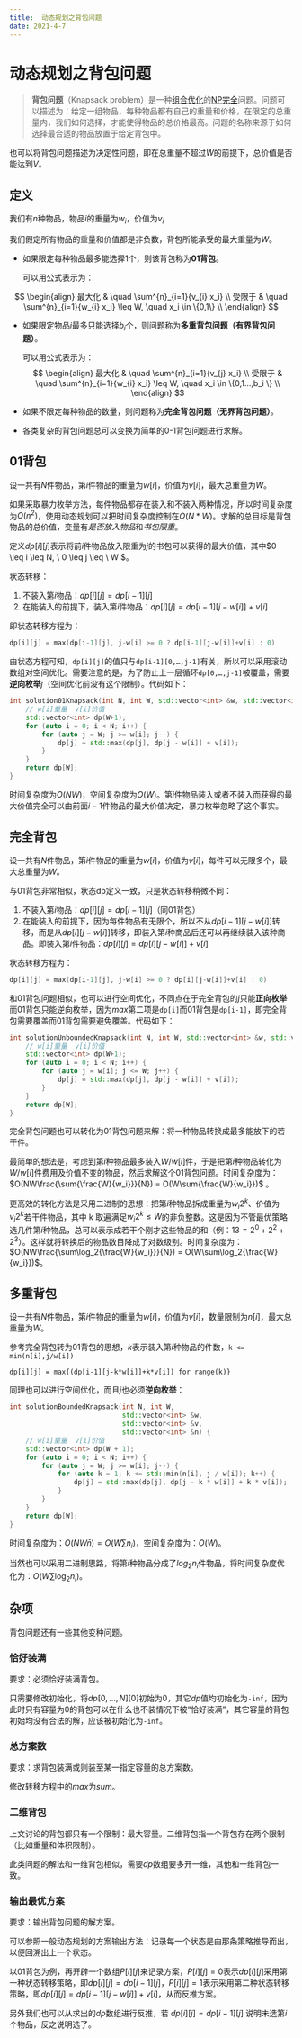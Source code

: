 ```yaml
---
title:  动态规划之背包问题
date: 2021-4-7
---
```


# 动态规划之背包问题

> **背包问题**（Knapsack problem）是一种[组合优化](https://zh.wikipedia.org/wiki/组合优化)的[NP完全](https://zh.wikipedia.org/wiki/NP完全)问题。问题可以描述为：给定一组物品，每种物品都有自己的重量和价格，在限定的总重量内，我们如何选择，才能使得物品的总价格最高。问题的名称来源于如何选择最合适的物品放置于给定背包中。

也可以将背包问题描述为决定性问题，即在总重量不超过$W$的前提下，总价值是否能达到$V$。

## 定义

我们有$n$种物品，物品$i$的重量为$w_i$，价值为$v_i$

我们假定所有物品的重量和价值都是非负数，背包所能承受的最大重量为$W$。

* 如果限定每种物品最多能选择1个，则该背包称为**01背包**。

  可以用公式表示为：

$$
\begin{align}
最大化 & \quad \sum^{n}_{i=1}{v_{i} x_i} \\
受限于 & \quad \sum^{n}_{i=1}{w_{i} x_i} \leq W, \quad x_i \in \{0,1\} \\
\end{align}
$$

* 如果限定物品$i$最多只能选择$b_i$个，则问题称为**多重背包问题（有界背包问题）**。

  可以用公式表示为：
  $$
  \begin{align}
  最大化 & \quad \sum^{n}_{i=1}{v_{j} x_i} \\
  受限于 & \quad \sum^{n}_{i=1}{w_{i} x_i} \leq W, \quad x_i \in \{0,1…,b_i \} \\
  \end{align}
  $$
  
* 如果不限定每种物品的数量，则问题称为**完全背包问题（无界背包问题）**。

* 各类复杂的背包问题总可以变换为简单的0-1背包问题进行求解。

## 01背包

设一共有$N$件物品，第$i$件物品的重量为$w[i]$，价值为$v[i]$，最大总重量为$W$。

如果采取暴力枚举方法，每件物品都存在装入和不装入两种情况，所以时间复杂度为$O(n^2)$，使用动态规划可以把时间复杂度控制在$O(N*W)$。求解的总目标是背包物品的总价值，变量有*是否放入物品*和*书包限重*。

定义$dp[i][j]$表示将前$i$件物品放入限重为$j$的书包可以获得的最大价值，其中$0 \leq i \leq N, \ 0 \leq j \leq \ W $。

状态转移：

1. 不装入第$i$物品：$dp[i][j] = dp[i-1][j]$
2. 在能装入的前提下，装入第$i$件物品：$dp[i][j]=dp[i-1][j-w[i]]+v[i]$

即状态转移方程为：

```c++
dp[i][j] = max(dp[i-1][j], j-w[i] >= 0 ? dp[i-1][j-w[i]]+v[i] : 0)
```

由状态方程可知，```dp[i][j]```的值只与```dp[i-1][0,…,j-1]```有关，所以可以采用滚动数组对空间优化。需要注意的是，为了防止上一层循环```dp[0,…,j-1]```被覆盖，需要**逆向枚举**$j$（空间优化前没有这个限制）。代码如下：

```c++
int solution01Knapsack(int N, int W, std::vector<int> &w, std::vector<int> &v) {
    // w[i]重量  v[i]价值
    std::vector<int> dp(W+1);
    for (auto i = 0; i < N; i++) {
        for (auto j = W; j >= w[i]; j--) {
            dp[j] = std::max(dp[j], dp[j - w[i]] + v[i]);
        }
    }
    return dp[W];
}
```

时间复杂度为$O(NW)$，空间复杂度为$O(W)$。第$i$件物品装入或者不装入而获得的最大价值完全可以由前面$i-1$件物品的最大价值决定，暴力枚举忽略了这个事实。

## 完全背包

设一共有$N$件物品，第$i$件物品的重量为$w[i]$，价值为$v[i]$，每件可以无限多个，最大总重量为$W$。

与01背包非常相似，状态dp定义一致，只是状态转移稍微不同：

1. 不装入第$i$物品：$dp[i][j] = dp[i-1][j]$（同01背包）
2. 在能装入的前提下，因为每件物品有无限个，所以不从$dp[i-1][j-w[i]]$转移，而是从$dp[i][j-w[i]]$转移，即装入第$i$种商品后还可以再继续装入该种商品。即装入第$i$件物品：$dp[i][j]=dp[i][j-w[i]]+v[i]$

状态转移方程为：

```c++
dp[i][j] = max(dp[i-1][j], j-w[i] >= 0 ? dp[i][j-w[i]]+v[i] : 0)
```

和01背包问题相似，也可以进行空间优化，不同点在于完全背包的$j$只能**正向枚举**而01背包只能逆向枚举，因为$max$第二项是```dp[i]```而01背包是```dp[i-1]```，即完全背包需要覆盖而01背包需要避免覆盖。代码如下：

```c++
int solutionUnboundedKnapsack(int N, int W, std::vector<int> &w, std::vector<int> &v) {
    // w[i]重量  v[i]价值
    std::vector<int> dp(W+1);
    for (auto i = 0; i < N; i++) {
        for (auto j = w[i]; j <= W; j++) {
            dp[j] = std::max(dp[j], dp[j - w[i]] + v[i]);
        }
    }
    return dp[W];
}
```

完全背包问题也可以转化为01背包问题来解：将一种物品转换成最多能放下的若干件。

最简单的想法是，考虑到第$i$种物品最多装入$W/w[i]$件，于是把第$i$种物品转化为 $W/w[i]$件费用及价值不变的物品，然后求解这个01背包问题。时间复杂度为：$O(NW\frac{\sum{\frac{W}{w_i}}}{N}) = O(W\sum{\frac{W}{w_i}})$ 。

更高效的转化方法是采用二进制的思想：把第$i$种物品拆成重量为$w_i 2^k$、价值为$v_i 2^k$若干件物品，其中 k 取遍满足$w_i 2^k \leq W$的非负整数。这是因为不管最优策略选几件第$i$种物品，总可以表示成若干个刚才这些物品的和（例：$13 = 2^0 + 2^2 + 2^3$）。这样就将转换后的物品数目降成了对数级别。时间复杂度为：$O(NW\frac{\sum\log_2{\frac{W}{w_i}}}{N}) = O(W\sum\log_2{\frac{W}{w_i}})$。

## 多重背包

设一共有$N$件物品，第$i$件物品的重量为$w[i]$，价值为$v[i]$，数量限制为$n[i]$，最大总重量为$W$。

参考完全背包转为01背包的思想，$k$表示装入第$i$种物品的件数，```k <= min(n[i],j/w[i])​```

```
dp[i][j] = max{(dp[i-1][j-k*w[i]]+k*v[i]) for range(k)}
```

同理也可以进行空间优化，而且$j$也必须**逆向枚举**：

```c++
int solutionBoundedKnapsack(int N, int W,
                            std::vector<int> &w,
                            std::vector<int> &v,
                            std::vector<int> &n) {
    // w[i]重量  v[i]价值
    std::vector<int> dp(W + 1);
    for (auto i = 0; i < N; i++) {
        for (auto j = W; j >= w[i]; j--) {
            for (auto k = 1; k <= std::min(n[i], j / w[i]); k++) {
                dp[j] = std::max(dp[j], dp[j - k * w[i]] + k * v[i]);
            }
        }
    }
    return dp[W];
}
```

时间复杂度为：$O(NW\bar n) = O(W\sum{n_i})$，空间复杂度为：$O(W)$。

当然也可以采用二进制思路，将第$i$种物品分成了$log_2{n_i}$件物品，将时间复杂度优化为：$O(W\sum{\log_2{n_i}})$。

## 杂项

背包问题还有一些其他变种问题。

### 恰好装满

要求：必须恰好装满背包。

只需要修改初始化，将$dp[0,…,N][0]$初始为0，其它$dp$值均初始化为`-inf`，因为此时只有容量为0的背包可以在什么也不装情况下被“恰好装满”，其它容量的背包初始均没有合法的解，应该被初始化为`-inf`。

### 总方案数

要求：求背包装满或则装至某一指定容量的总方案数。

修改转移方程中的$max$为$sum$。

### 二维背包

上文讨论的背包都只有一个限制：最大容量。二维背包指一个背包存在两个限制（比如重量和体积限制）。

此类问题的解法和一维背包相似，需要$dp$数组要多开一维，其他和一维背包一致。

### 输出最优方案

要求：输出背包问题的解方案。

可以参照一般动态规划的方案输出方法：记录每一个状态是由那条策略推导而出，以便回溯出上一个状态。

以01背包为例，再开辟一个数组$P[i][j]$来记录方案，$P[i][j]=0$表示$dp[i][j]$采用第一种状态转移策略，即$dp[i][j] = dp[i-1][j]$，$P[i][j]=1$表示采用第二种状态转移策略，即$dp[i][j]=dp[i-1][j-w[i]]+v[i]$，从而反推方案。

另外我们也可以从求出的$dp$数组进行反推，若 $dp[i][j] = dp[i−1][j]$ 说明未选第$i$个物品，反之说明选了。
